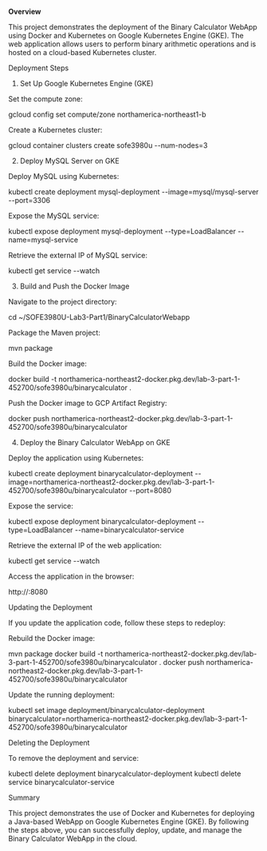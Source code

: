 **Overview**

This project demonstrates the deployment of the Binary Calculator WebApp using Docker and Kubernetes on Google Kubernetes Engine (GKE). The web application allows users to perform binary arithmetic operations and is hosted on a cloud-based Kubernetes cluster.

Deployment Steps

1. Set Up Google Kubernetes Engine (GKE)

Set the compute zone:

gcloud config set compute/zone northamerica-northeast1-b

Create a Kubernetes cluster:

gcloud container clusters create sofe3980u --num-nodes=3

2. Deploy MySQL Server on GKE

Deploy MySQL using Kubernetes:

kubectl create deployment mysql-deployment --image=mysql/mysql-server --port=3306

Expose the MySQL service:

kubectl expose deployment mysql-deployment --type=LoadBalancer --name=mysql-service

Retrieve the external IP of MySQL service:

kubectl get service --watch

3. Build and Push the Docker Image

Navigate to the project directory:

cd ~/SOFE3980U-Lab3-Part1/BinaryCalculatorWebapp

Package the Maven project:

mvn package

Build the Docker image:

docker build -t northamerica-northeast2-docker.pkg.dev/lab-3-part-1-452700/sofe3980u/binarycalculator .

Push the Docker image to GCP Artifact Registry:

docker push northamerica-northeast2-docker.pkg.dev/lab-3-part-1-452700/sofe3980u/binarycalculator

4. Deploy the Binary Calculator WebApp on GKE

Deploy the application using Kubernetes:

kubectl create deployment binarycalculator-deployment --image=northamerica-northeast2-docker.pkg.dev/lab-3-part-1-452700/sofe3980u/binarycalculator --port=8080

Expose the service:

kubectl expose deployment binarycalculator-deployment --type=LoadBalancer --name=binarycalculator-service

Retrieve the external IP of the web application:

kubectl get service --watch

Access the application in the browser:

http://<EXTERNAL-IP>:8080

Updating the Deployment

If you update the application code, follow these steps to redeploy:

Rebuild the Docker image:

mvn package
docker build -t northamerica-northeast2-docker.pkg.dev/lab-3-part-1-452700/sofe3980u/binarycalculator .
docker push northamerica-northeast2-docker.pkg.dev/lab-3-part-1-452700/sofe3980u/binarycalculator

Update the running deployment:

kubectl set image deployment/binarycalculator-deployment binarycalculator=northamerica-northeast2-docker.pkg.dev/lab-3-part-1-452700/sofe3980u/binarycalculator

Deleting the Deployment

To remove the deployment and service:

kubectl delete deployment binarycalculator-deployment
kubectl delete service binarycalculator-service

Summary

This project demonstrates the use of Docker and Kubernetes for deploying a Java-based WebApp on Google Kubernetes Engine (GKE). By following the steps above, you can successfully deploy, update, and manage the Binary Calculator WebApp in the cloud.
